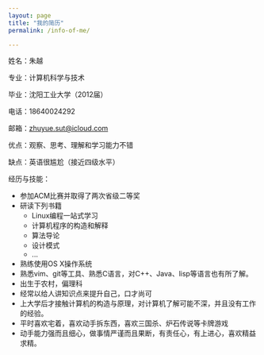 ```yaml
---
layout: page
title: "我的简历"
permalink: /info-of-me/

---
```


姓名：朱越

专业：计算机科学与技术

毕业：沈阳工业大学（2012届）

电话：18640024292

邮箱：zhuyue.sut@icloud.com

优点：观察、思考、理解和学习能力不错

缺点：英语很尴尬（接近四级水平）

经历与技能：

* 参加ACM比赛并取得了两次省级二等奖
* 研读下列书籍
	* Linux编程一站式学习
	* 计算机程序的构造和解释
	* 算法导论
	* 设计模式
	* ...
* 熟练使用OS X操作系统
* 熟悉vim、git等工具、熟悉C语言，对C++、Java、lisp等语言也有所了解。
* 出生于农村，偏理科
* 经常以给人讲知识点来提升自己，口才尚可
* 上大学后才接触计算机的构造与原理，对计算机了解可能不深，并且没有工作的经验。
* 平时喜欢宅着，喜欢动手拆东西，喜欢三国杀、炉石传说等卡牌游戏
* 动手能力强而且细心，做事情严谨而且果断，有责任心，有上进心，喜欢精益求精。

